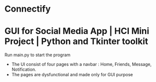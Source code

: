 # Connectify
# GUI for Social Media App | HCI Mini Project | Python and Tkinter toolkit

Run main.py to start the program

- The UI consist of four pages with a navbar : Home, Friends, Message, Notification. 
- The pages are dysfunctional and made only for GUI purpose

